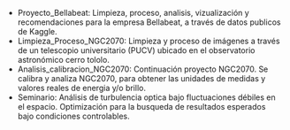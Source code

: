 * Proyecto_Bellabeat: Limpieza, proceso, analisis, vizualización y recomendaciones para la empresa Bellabeat, a través de datos publicos de Kaggle. 
* Limpieza_Proceso_NGC2070: Limpieza y proceso de imágenes a través de un telescopio universitario (PUCV) ubicado en el observatorio astronómico cerro tololo.
* Analisis_calibracion_NGC2070: Continuación proyecto NGC2070. Se calibra y analiza NGC2070, para obtener las unidades de medidas y valores reales de energia y/o brillo.
* Seminario: Análisis de turbulencia optica bajo fluctuaciones débiles en el espacio. Optimización para la busqueda de resultados esperados bajo condiciones controlables. 
